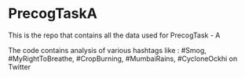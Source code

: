 # PrecogTaskA
This is the repo that contains all the data used for PrecogTask - A

The code contains analysis of various hashtags like :  #Smog, #MyRightToBreathe, #CropBurning, #MumbaiRains, #CycloneOckhi on Twitter
